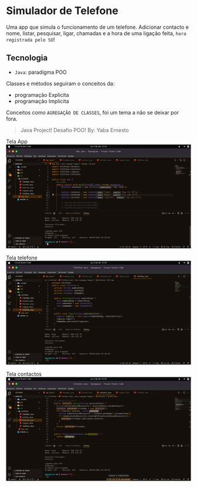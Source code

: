 # Simulador de Telefone

Uma app que simula o funcionamento de um telefone. Adicionar contacto e nome, listar, pesquisar, ligar, chamadas e a hora de uma ligação feita, `hora registrada pelo SO`!

## Tecnologia 

- `Java`: paradigma POO

Classes e métodos seguiram o conceitos da:
- programação Explicita
- programação Implicita

Conceitos como `AGREGAÇÃO DE CLASSES`, foi um tema a não se deixar por fora.

> Java Project! Desafio POO! By: Yaba Ernesto

Tela App<br>
<img src="./img/Captura de tela de 2023-04-06 01-28-47.png" alt="Tela App">

Tela telefone<br>
<img src="./img/Captura de tela de 2023-04-06 01-29-18.png" alt="Tela telefone">

Tela contactos<br>
<img src="./img/Captura de tela de 2023-04-06 01-29-43.png" alt="Tela contactos">